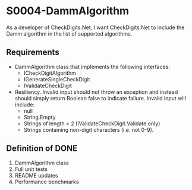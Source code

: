 # S0004-DammAlgorithm

As a developer of CheckDigits.Net, I want CheckDigits.Net to include the Damm
algorithm in the list of supported algorithms.

## Requirements

* DammAlgorithm class that implements the following interfaces:
	- ICheckDigitAlgorithm
	- IGenerateSingleCheckDigit
	- IValidateCheckDigit
* Resiliency. Invalid input should not throw an exception and instead should simply return Boolean false to indicate failure. Invalid input will include:
	- null
	- String.Empty
	- Strings of length < 2 (IValidateCheckDigit.Validate only)
	- Strings containing non-digit characters (i.e. not 0-9).

## Definition of DONE

1. DammAlgorithm class
1. Full unit tests
1. README updates
1. Performance benchmarks